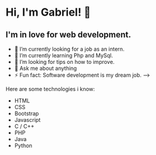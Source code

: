 # Hi, I'm Gabriel!  👋 

## I'm in love for web development. 

- 🔭 I’m currently looking for a job as an intern.
- 🌱 I’m currently learning Php and MySql.
- 🤔 I’m looking for tips on how to improve.
- 💬 Ask me about anything
- ⚡ Fun fact: Software development is my dream job. 
-->


Here are some technologies i know:  

* HTML 
* CSS  
* Bootstrap 
* Javascript
* C / C++ 
* PHP  
* Java 
* Python
